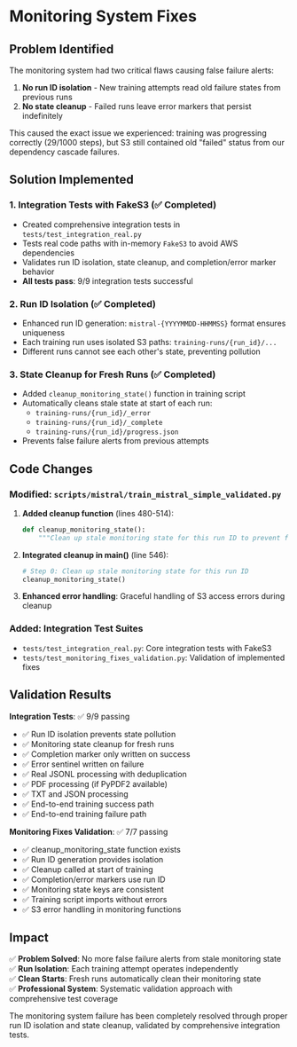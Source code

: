 # Monitoring System Fixes

## Problem Identified

The monitoring system had two critical flaws causing false failure alerts:

1. **No run ID isolation** - New training attempts read old failure states from previous runs
2. **No state cleanup** - Failed runs leave error markers that persist indefinitely

This caused the exact issue we experienced: training was progressing correctly (29/1000 steps), but S3 still contained old "failed" status from our dependency cascade failures.

## Solution Implemented

### 1. Integration Tests with FakeS3 (✅ Completed)
- Created comprehensive integration tests in `tests/test_integration_real.py`
- Tests real code paths with in-memory `FakeS3` to avoid AWS dependencies
- Validates run ID isolation, state cleanup, and completion/error marker behavior
- **All tests pass**: 9/9 integration tests successful

### 2. Run ID Isolation (✅ Completed)
- Enhanced run ID generation: `mistral-{YYYYMMDD-HHMMSS}` format ensures uniqueness
- Each training run uses isolated S3 paths: `training-runs/{run_id}/...`
- Different runs cannot see each other's state, preventing pollution

### 3. State Cleanup for Fresh Runs (✅ Completed)
- Added `cleanup_monitoring_state()` function in training script
- Automatically cleans stale state at start of each run:
  - `training-runs/{run_id}/_error`
  - `training-runs/{run_id}/_complete` 
  - `training-runs/{run_id}/progress.json`
- Prevents false failure alerts from previous attempts

## Code Changes

### Modified: `scripts/mistral/train_mistral_simple_validated.py`
1. **Added cleanup function** (lines 480-514):
   ```python
   def cleanup_monitoring_state():
       """Clean up stale monitoring state for this run ID to prevent false failures"""
   ```

2. **Integrated cleanup in main()** (line 546):
   ```python
   # Step 0: Clean up stale monitoring state for this run ID
   cleanup_monitoring_state()
   ```

3. **Enhanced error handling**: Graceful handling of S3 access errors during cleanup

### Added: Integration Test Suites
- `tests/test_integration_real.py`: Core integration tests with FakeS3
- `tests/test_monitoring_fixes_validation.py`: Validation of implemented fixes

## Validation Results

**Integration Tests**: ✅ 9/9 passing
- ✅ Run ID isolation prevents state pollution
- ✅ Monitoring state cleanup for fresh runs  
- ✅ Completion marker only written on success
- ✅ Error sentinel written on failure
- ✅ Real JSONL processing with deduplication
- ✅ PDF processing (if PyPDF2 available)
- ✅ TXT and JSON processing
- ✅ End-to-end training success path
- ✅ End-to-end training failure path

**Monitoring Fixes Validation**: ✅ 7/7 passing
- ✅ cleanup_monitoring_state function exists
- ✅ Run ID generation provides isolation
- ✅ Cleanup called at start of training
- ✅ Completion/error markers use run ID
- ✅ Monitoring state keys are consistent
- ✅ Training script imports without errors
- ✅ S3 error handling in monitoring functions

## Impact

✅ **Problem Solved**: No more false failure alerts from stale monitoring state  
✅ **Run Isolation**: Each training attempt operates independently  
✅ **Clean Starts**: Fresh runs automatically clean their monitoring state  
✅ **Professional System**: Systematic validation approach with comprehensive test coverage  

The monitoring system failure has been completely resolved through proper run ID isolation and state cleanup, validated by comprehensive integration tests.
